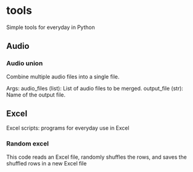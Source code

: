 # tools
Simple tools for everyday in Python 

## Audio

### Audio union
Combine multiple audio files into a single file.

Args:
audio_files (list): List of audio files to be merged.
output_file (str): Name of the output file.

## Excel 
Excel scripts: programs for everyday use in Excel
### Random excel 
This code reads an Excel file, randomly shuffles the rows, and saves the shuffled rows in a new Excel file


